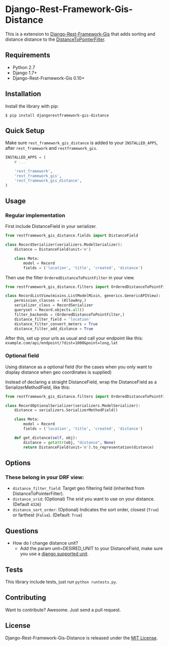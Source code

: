 # Django-Rest-Framework-Gis-Distance

This is a extension to [Django-Rest-Framework-Gis](https://github.com/djangonauts/django-rest-framework-gis) that adds sorting and distance distance to the [DistanceToPointerFilter](https://github.com/djangonauts/django-rest-framework-gis#distancetopointfilter).


## Requirements

- Python 2.7
- Django 1.7+
- Django-Rest-Framework-Gis 0.10+


## Installation

Install the library with pip:

```
$ pip install djangorestframework-gis-distance
```


## Quick Setup

Make sure `rest_framework_gis_distance` is added to your `INSTALLED_APPS`, after `rest_framework` and `restframework_gis`.

```python
INSTALLED_APPS = (
    # ...

    'rest_framework',
    'rest_framework_gis',
    'rest_framework_gis_distance',
)
```


## Usage


### Regular implementation

First include DistanceField in your serializer.

```python
from restframework_gis_distance.fields import DistanceField

class RecordSerializer(serializers.ModelSerializer):
    distance = DistanceField(unit='m')

    class Meta:
        model = Record
        fields = ('location', 'title', 'created', 'distance')
```


Then use the filter `OrderedDistanceToPointFilter` in your view.

```python
from restframework_gis_distance.filters import OrderedDistanceToPointFilter

class RecordListView(mixins.ListModelMixin, generics.GenericAPIView):
    permission_classes = (AllowAny,)
    serializer_class = RecordSerializer
    queryset = Record.objects.all()
    filter_backends = (OrderedDistanceToPointFilter,)
    distance_filter_field = 'location'
    distance_filter_convert_meters = True
    distance_filter_add_distance = True
```

After this, set up your urls as usual and call your endpoint like this:
`example.com/api/endpoint/?dist=1000&point=long,lat`


### Optional field

Using distance as a optional field (for the cases when you only want to display distance when geo coordinates is supplied)

Instead of declaring a straight DistanceField, wrap the DistanceField as a SerializerMethodField, like this:

```python
from restframework_gis_distance.filters import OrderedDistanceToPointFilter

class RecordOptionalSerializer(serializers.ModelSerializer):
    distance = serializers.SerializerMethodField()

    class Meta:
        model = Record
        fields = ('location', 'title', 'created', 'distance')

    def get_distance(self, obj):
        distance = getattr(obj, "distance", None)
        return DistanceField(unit='m').to_representation(distance)
```

## Options

### These belong in your DRF view:

- `distance_filter_field`: Target geo filtering field (inherited from DistanceToPointerFilter).
- `distance_srid`: (Optional) The srid you want to use on your distance. (Default `4326`)
- `distance_sort_order`: (Optional) Indicates the sort order, closest (`True`) or farthest (`False`). (Default: `True`) 


## Questions
- How do I change distance unit?
	- Add the param unit=DESIRED_UNIT to your DistanceField, make sure you use a [django supported unit](https://docs.djangoproject.com/en/1.9/ref/contrib/gis/measure/#supported-units).


## Tests

This library include tests, just run `python runtests.py`.


## Contributing

Want to contribute? Awesome. Just send a pull request.


## License

Django-Rest-Framework-Gis-Distance is released under the [MIT License](http://www.opensource.org/licenses/MIT).


